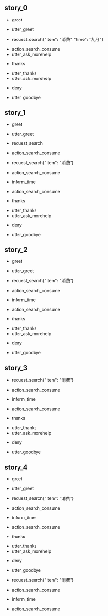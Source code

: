 ## story_0
* greet
 - utter_greet
* request_search{"item": "消费", "time": "九月"}
 - action_search_consume
 - utter_ask_morehelp
* thanks
 - utter_thanks
 - utter_ask_morehelp
* deny
 - utter_goodbye

## story_1
* greet
 - utter_greet
* request_search
 - action_search_consume
* request_search{"item": "消费"}
 - action_search_consume
* inform_time
 - action_search_consume
* thanks
 - utter_thanks
 - utter_ask_morehelp
* deny
 - utter_goodbye

## story_2
* greet
 - utter_greet
* request_search{"item": "消费"}
 - action_search_consume
* inform_time
 - action_search_consume
* thanks
 - utter_thanks
 - utter_ask_morehelp
* deny
 - utter_goodbye
 
## story_3
* request_search{"item": "消费"}
 - action_search_consume
* inform_time
 - action_search_consume
* thanks
 - utter_thanks
 - utter_ask_morehelp
* deny
 - utter_goodbye
 
## story_4
* greet
 - utter_greet
* request_search{"item": "消费"}
 - action_search_consume
* inform_time
 - action_search_consume
* thanks
 - utter_thanks
 - utter_ask_morehelp
* deny
 - utter_goodbye
* request_search{"item": "消费"}
 - action_search_consume
* inform_time
 - action_search_consume
